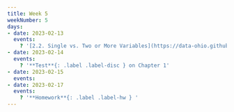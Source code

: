 ```yaml
---
title: Week 5
weekNumber: 5
days:
- date: 2023-02-13
  events:
    ? '[2.2. Single vs. Two or More Variables](https://data-ohio.github.io/introductory-data-science/2/2/2_2_charting_techniques.html)'
- date: 2023-02-14
  events:
    ? '**Test**{: .label .label-disc } on Chapter 1'
- date: 2023-02-15
  events:
- date: 2023-02-17
  events:
    ? '**Homework**{: .label .label-hw } '
---
```

